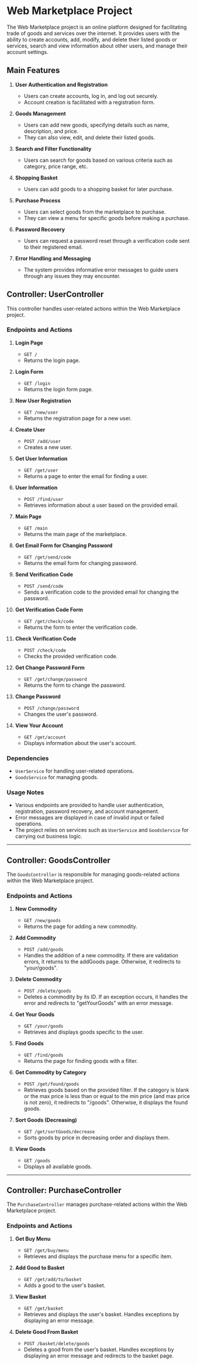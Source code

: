 # Web Marketplace Project

The Web Marketplace project is an online platform designed for facilitating trade of goods and services over the internet. It provides users with the ability to create accounts, add, modify, and delete their listed goods or services, search and view information about other users, and manage their account settings.

## Main Features

1. **User Authentication and Registration**
   - Users can create accounts, log in, and log out securely.
   - Account creation is facilitated with a registration form.

2. **Goods Management**
   - Users can add new goods, specifying details such as name, description, and price.
   - They can also view, edit, and delete their listed goods.

3. **Search and Filter Functionality**
   - Users can search for goods based on various criteria such as category, price range, etc.

4. **Shopping Basket**
   - Users can add goods to a shopping basket for later purchase.

5. **Purchase Process**
   - Users can select goods from the marketplace to purchase.
   - They can view a menu for specific goods before making a purchase.

6. **Password Recovery**
   - Users can request a password reset through a verification code sent to their registered email.

7. **Error Handling and Messaging**
   - The system provides informative error messages to guide users through any issues they may encounter.


## Controller: UserController

This controller handles user-related actions within the Web Marketplace project.

### Endpoints and Actions

1. **Login Page**
   - `GET /`
   - Returns the login page.

2. **Login Form**
   - `GET /login`
   - Returns the login form page.

3. **New User Registration**
   - `GET /new/user`
   - Returns the registration page for a new user.
   
4. **Create User**
   - `POST /add/user`
   - Creates a new user.
   
5. **Get User Information**
   - `GET /get/user`
   - Returns a page to enter the email for finding a user.
   
6. **User Information**
   - `POST /find/user`
   - Retrieves information about a user based on the provided email.

7. **Main Page**
   - `GET /main`
   - Returns the main page of the marketplace.

8. **Get Email Form for Changing Password**
   - `GET /get/send/code`
   - Returns the email form for changing password.

9. **Send Verification Code**
   - `POST /send/code`
   - Sends a verification code to the provided email for changing the password.

10. **Get Verification Code Form**
    - `GET /get/check/code`
    - Returns the form to enter the verification code.

11. **Check Verification Code**
    - `POST /check/code`
    - Checks the provided verification code.

12. **Get Change Password Form**
    - `GET /get/change/password`
    - Returns the form to change the password.

13. **Change Password**
    - `POST /change/password`
    - Changes the user's password.

14. **View Your Account**
    - `GET /get/account`
    - Displays information about the user's account.

### Dependencies
- `UserService` for handling user-related operations.
- `GoodsService` for managing goods.

### Usage Notes
- Various endpoints are provided to handle user authentication, registration, password recovery, and account management.
- Error messages are displayed in case of invalid input or failed operations.
- The project relies on services such as `UserService` and `GoodsService` for carrying out business logic.

---

## Controller: GoodsController

The `GoodsController` is responsible for managing goods-related actions within the Web Marketplace project.

### Endpoints and Actions

1. **New Commodity**
   - `GET /new/goods`
   - Returns the page for adding a new commodity.

2. **Add Commodity**
   - `POST /add/goods`
   - Handles the addition of a new commodity. If there are validation errors, it returns to the addGoods page. Otherwise, it redirects to "your/goods".

3. **Delete Commodity**
   - `POST /delete/goods`
   - Deletes a commodity by its ID. If an exception occurs, it handles the error and redirects to "getYourGoods" with an error message.

4. **Get Your Goods**
   - `GET /your/goods`
   - Retrieves and displays goods specific to the user.

5. **Find Goods**
   - `GET /find/goods`
   - Returns the page for finding goods with a filter.

6. **Get Commodity by Category**
   - `POST /get/found/goods`
   - Retrieves goods based on the provided filter. If the category is blank or the max price is less than or equal to the min price (and max price is not zero), it redirects to "/goods". Otherwise, it displays the found goods.

7. **Sort Goods (Decreasing)**
   - `GET /get/sortGoods/decrease`
   - Sorts goods by price in decreasing order and displays them.

8. **View Goods**
   - `GET /goods`
   - Displays all available goods.

---

## Controller: PurchaseController

The `PurchaseController` manages purchase-related actions within the Web Marketplace project.

### Endpoints and Actions

1. **Get Buy Menu**
   - `GET /get/buy/menu`
   - Retrieves and displays the purchase menu for a specific item.

2. **Add Good to Basket**
   - `GET /get/add/to/basket`
   - Adds a good to the user's basket.

3. **View Basket**
   - `GET /get/basket`
   - Retrieves and displays the user's basket. Handles exceptions by displaying an error message.

4. **Delete Good From Basket**
   - `POST /basket/delete/goods`
   - Deletes a good from the user's basket. Handles exceptions by displaying an error message and redirects to the basket page.

